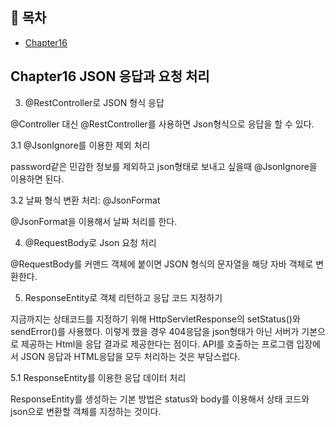 ## 📝 목차
- [Chapter16](#Chapter16)

## Chapter16 JSON 응답과 요청 처리

3. @RestController로 JSON 형식 응답

@Controller 대신 @RestController를 사용하면 Json형식으로 응답을 할 수 있다.

3.1 @JsonIgnore를 이용한 제외 처리

password같은 민감한 정보를 제외하고 json형태로 보내고 싶을때 @JsonIgnore을 이용하면 된다.

3.2 날짜 형식 변환 처리: @JsonFormat

@JsonFormat을 이용해서 날짜 처리를 한다.

4. @RequestBody로 Json 요청 처리

@RequestBody를 커맨드 객체에 붙이면 JSON 형식의 문자열을 해당 자바 객체로 변환한다.

5. ResponseEntity로 객체 리턴하고 응답 코드 지정하기

지금까지는 상태코드를 지정하기 위해 HttpServletResponse의 setStatus()와 sendError()를 사용했다. 이렇게 했을 경우 404응답을 json형태가 아닌 서버가 기본으로 제공하는 Html을 응답 결과로 제공한다는 점이다. 
API를 호출하는 프로그램 입장에서 JSON 응답과 HTML응답을 모두 처리하는 것은 부담스럽다.

5.1 ResponseEntity를 이용한 응답 데이터 처리

ResponseEntity를 생성하는 기본 방법은 status와 body를 이용해서 상태 코드와 json으로 변환할 객체를 지정하는 것이다.
